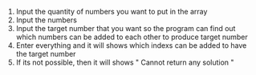 1. Input the quantity of numbers you want to put in the array
2. Input the numbers
3. Input the target number that you want so the program can find out which numbers can be added to each other to produce target number
4. Enter everything and it will shows which indexs can be added to have the target number
5. If its not possible, then it will shows " Cannot return any solution "